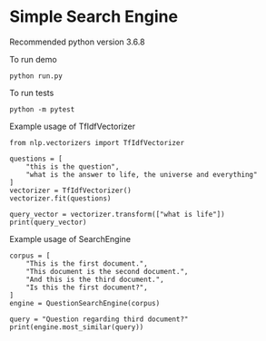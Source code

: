 # Simple Search Engine

Recommended python version 3.6.8

To run demo
```
python run.py
```

To run tests
```
python -m pytest
```

Example usage of TfIdfVectorizer
```
from nlp.vectorizers import TfIdfVectorizer

questions = [
    "this is the question",
    "what is the answer to life, the universe and everything"
]
vectorizer = TfIdfVectorizer()
vectorizer.fit(questions)

query_vector = vectorizer.transform(["what is life"])
print(query_vector)
```

Example usage of SearchEngine
```
corpus = [
    "This is the first document.",
    "This document is the second document.",
    "And this is the third document.",
    "Is this the first document?",
]
engine = QuestionSearchEngine(corpus)

query = "Question regarding third document?"
print(engine.most_similar(query))
```

